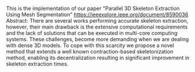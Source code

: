 This is the implementation of our paper "Parallel 3D Skeleton Extraction Using Mesh Segmentation" https://ieeexplore.ieee.org/document/8590036
Abstract:
There are several works performing accurate skeleton extraction, however, their main drawback is the extensive computational requirements and the lack of solutions that can be executed in multi-core computing systems. These challenges, become more demanding when we are dealing with dense 3D models. To cope with this scarcity we propose a novel method that extends a well known contraction-based skeletonization method, enabling its decentralization resulting in significant improvement in skeleton extraction times.

